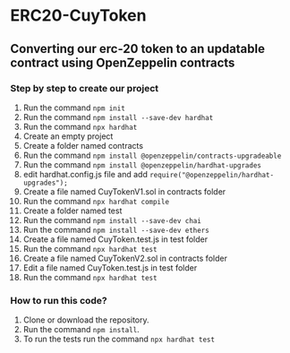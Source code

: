 # ERC20-CuyToken

## Converting our erc-20 token to an updatable contract using OpenZeppelin contracts

### Step by step to create our project

01. Run the command `npm init`
02. Run the command `npm install --save-dev hardhat`
03. Run the command `npx hardhat`
04. Create an empty project
05. Create a folder named contracts
06. Run the command `npm install @openzeppelin/contracts-upgradeable`
07. Run the command `npm install @openzeppelin/hardhat-upgrades`
08. edit hardhat.config.js file and add `require("@openzeppelin/hardhat-upgrades");`
09. Create a file named CuyTokenV1.sol in contracts folder
10. Run the command `npx hardhat compile`
11. Create a folder named test
12. Run the command `npm install --save-dev chai`
13. Run the command `npm install --save-dev ethers`
14. Create a file named CuyToken.test.js in test folder
15. Run the command `npx hardhat test`
16. Create a file named CuyTokenV2.sol in contracts folder
17. Edit a file named CuyToken.test.js in test folder
15. Run the command `npx hardhat test`

### How to run this code?

01. Clone or download the repository.
02. Run the command `npm install`.
03. To run the tests run the command `npx hardhat test`
